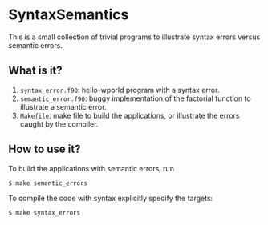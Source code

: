 # SyntaxSemantics
This is a small collection of trivial programs to illustrate syntax errors
versus semantic errors.

## What is it?
1. `syntax_error.f90`: hello-wporld program with a syntax error.
1. `semantic_error.f90`: buggy implementation of the factorial function to
    illustrate a semantic error.
1. `Makefile`: make file to build the applications, or illustrate the
    errors caught by the compiler.

## How to use it?
To build the applications with semantic errors, run
```bash
$ make semantic_errors
```

To compile the code with syntax explicitly specify the targets:
```bash
$ make syntax_errors
```
